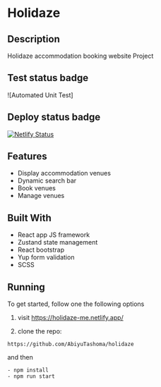 # Holidaze

## Description

Holidaze accommodation booking website Project

## Test status badge

![Automated Unit Test]

## Deploy status badge

[![Netlify Status](https://api.netlify.com/api/v1/badges/04031a8c-cef0-4b1d-8f4c-0306068f49b1/deploy-status)](https://app.netlify.com/sites/holidaze-me/deploys)

## Features

- Display accommodation venues
- Dynamic search bar
- Book venues
- Manage venues

## Built With

- React app JS framework
- Zustand state management
- React bootstrap
- Yup form validation
- SCSS

## Running

To get started, follow one the following options

1. visit https://holidaze-me.netlify.app/

2. clone the repo:

```
https://github.com/AbiyuTashoma/holidaze
```

and then

```
- npm install
- npm run start
```
